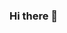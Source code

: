 ### Hi there 👋

<!--
**sthenusan/sthenusan** is a ✨ _special_ ✨ repository because its `README.md` (this file) appears on your GitHub profile.

Here are some ideas to get you started:
- 
- 🔭 I’m currently working on ...
- 🌱 I’m currently learning ...
- 👯 I’m looking to collaborate on ...
- 🤔 I’m looking for help with ...
- 💬 Ask me about ...
- 📫 How to reach me: [LinkedIn](www.linkedin.com/in/sthenusan)
- :pencil2: I blog in : [Thenusan Blogs](https://sthenusan.medium.com/)
- 😄 Pronouns: ...
- ⚡ Fun fact: ...
-->
